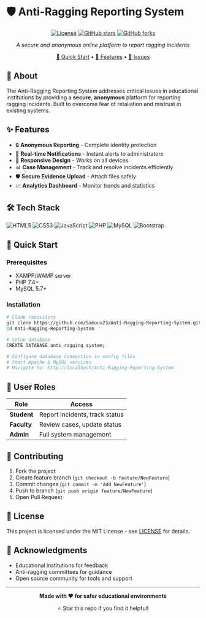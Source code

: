 # 🛡️ Anti-Ragging Reporting System

<div align="center">

[![License](https://img.shields.io/badge/License-MIT-blue.svg)](https://opensource.org/licenses/MIT)
[![GitHub stars](https://img.shields.io/github/stars/Samuux23/Anti-Ragging-Reporting-System.svg)](https://github.com/Samuux23/Anti-Ragging-Reporting-System/stargazers)
[![GitHub forks](https://img.shields.io/github/forks/Samuux23/Anti-Ragging-Reporting-System.svg)](https://github.com/Samuux23/Anti-Ragging-Reporting-System/network)

_A secure and anonymous online platform to report ragging incidents_

[🚀 Quick Start](#-quick-start) • [📖 Features](#-features) • [🐛 Issues](https://github.com/Samuux23/Anti-Ragging-Reporting-System/issues)

</div>

## 🌟 About

The Anti-Ragging Reporting System addresses critical issues in educational institutions by providing a **secure**, **anonymous** platform for reporting ragging incidents. Built to overcome fear of retaliation and mistrust in existing systems.

## ✨ Features

- 🔒 **Anonymous Reporting** - Complete identity protection
- 🚨 **Real-time Notifications** - Instant alerts to administrators
- 📱 **Responsive Design** - Works on all devices
- 📊 **Case Management** - Track and resolve incidents efficiently
- 🛡️ **Secure Evidence Upload** - Attach files safely
- 📈 **Analytics Dashboard** - Monitor trends and statistics

## 🛠️ Tech Stack

![HTML5](https://img.shields.io/badge/HTML5-E34F26?style=flat&logo=html5&logoColor=white)
![CSS3](https://img.shields.io/badge/CSS3-1572B6?style=flat&logo=css3&logoColor=white)
![JavaScript](https://img.shields.io/badge/JavaScript-F7DF1E?style=flat&logo=javascript&logoColor=black)
![PHP](https://img.shields.io/badge/PHP-777BB4?style=flat&logo=php&logoColor=white)
![MySQL](https://img.shields.io/badge/MySQL-4479A1?style=flat&logo=mysql&logoColor=white)
![Bootstrap](https://img.shields.io/badge/Bootstrap-7952B3?style=flat&logo=bootstrap&logoColor=white)

## 🚀 Quick Start

### Prerequisites

- XAMPP/WAMP server
- PHP 7.4+
- MySQL 5.7+

### Installation

```bash
# Clone repository
git clone https://github.com/Samuux23/Anti-Ragging-Reporting-System.git
cd Anti-Ragging-Reporting-System

# Setup database
CREATE DATABASE anti_ragging_system;

# Configure database connection in config files
# Start Apache & MySQL services
# Navigate to: http://localhost/Anti-Ragging-Reporting-System
```

## 👥 User Roles

| Role        | Access                         |
| ----------- | ------------------------------ |
| **Student** | Report incidents, track status |
| **Faculty** | Review cases, update status    |
| **Admin**   | Full system management         |

## 🤝 Contributing

1. Fork the project
2. Create feature branch (`git checkout -b feature/NewFeature`)
3. Commit changes (`git commit -m 'Add NewFeature'`)
4. Push to branch (`git push origin feature/NewFeature`)
5. Open Pull Request

## 📜 License

This project is licensed under the MIT License - see [LICENSE](LICENSE) for details.

## 🙏 Acknowledgments

- Educational institutions for feedback
- Anti-ragging committees for guidance
- Open source community for tools and support

---

<div align="center">

**Made with ❤️ for safer educational environments**

⭐ Star this repo if you find it helpful!

</div>
